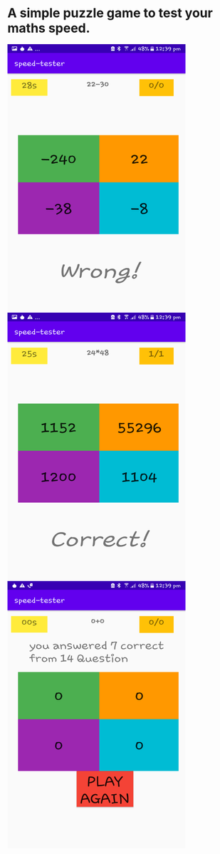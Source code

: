 # A simple puzzle game to test your maths speed.

<img src="https://github.com/jabeer2/speed-tester/blob/master/img/correct.png" width="400" height="600" />

<img src="https://github.com/jabeer2/speed-tester/blob/master/img/wrong.png" width="400" height="600" />

<img src="https://github.com/jabeer2/speed-tester/blob/master/img/end.png" width="400" height="600" />

